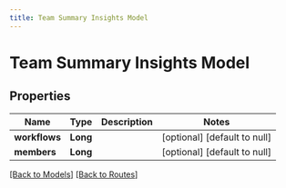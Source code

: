 ```yaml
---
title: Team Summary Insights Model
---
```


# Team Summary Insights Model
## Properties

| Name | Type | Description | Notes |
|------------ | ------------- | ------------- | -------------|
| **workflows** | **Long** |  | [optional] [default to null] |
| **members** | **Long** |  | [optional] [default to null] |

[[Back to Models]](../overview#models) [[Back to Routes]](../overview#routes)

